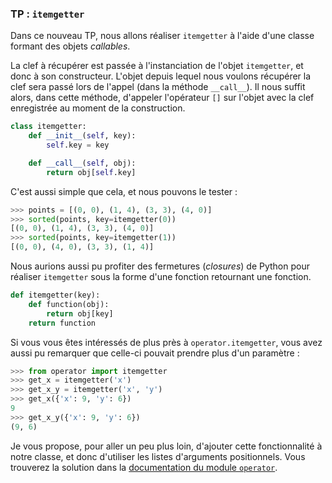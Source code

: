 ### TP : `itemgetter`

Dans ce nouveau TP, nous allons réaliser `itemgetter` à l'aide d'une classe formant des objets *callables*.

La clef à récupérer est passée à l'instanciation de l'objet `itemgetter`, et donc à son constructeur.
L'objet depuis lequel nous voulons récupérer la clef sera passé lors de l'appel (dans la méthode `__call__`).
Il nous suffit alors, dans cette méthode, d'appeler l'opérateur `[]` sur l'objet avec la clef enregistrée au moment de la construction.

```python
class itemgetter:
    def __init__(self, key):
        self.key = key

    def __call__(self, obj):
        return obj[self.key]
```

C'est aussi simple que cela, et nous pouvons le tester :

```python
>>> points = [(0, 0), (1, 4), (3, 3), (4, 0)]
>>> sorted(points, key=itemgetter(0))
[(0, 0), (1, 4), (3, 3), (4, 0)]
>>> sorted(points, key=itemgetter(1))
[(0, 0), (4, 0), (3, 3), (1, 4)]
```

Nous aurions aussi pu profiter des fermetures (*closures*) de Python pour réaliser `itemgetter` sous la forme d'une fonction retournant une fonction.

```python
def itemgetter(key):
    def function(obj):
        return obj[key]
    return function
```

Si vous vous êtes intéressés de plus près à `operator.itemgetter`, vous avez aussi pu remarquer que celle-ci pouvait prendre plus d'un paramètre :

```python
>>> from operator import itemgetter
>>> get_x = itemgetter('x')
>>> get_x_y = itemgetter('x', 'y')
>>> get_x({'x': 9, 'y': 6})
9
>>> get_x_y({'x': 9, 'y': 6})
(9, 6)
```

Je vous propose, pour aller un peu plus loin, d'ajouter cette fonctionnalité à notre classe, et donc d'utiliser les listes d'arguments positionnels.
Vous trouverez la solution dans la [documentation du module `operator`](https://docs.python.org/3/library/operator.html).
